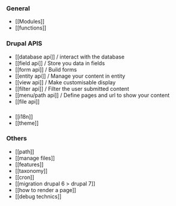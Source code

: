 ### General
* [[Modules]]
* [[functions]]


### Drupal APIS
* [[database api]] / interact with the database
* [[field api]] / Store you data in fields
* [[form api]] / Build forms
* [[entity api]] / Manage your content in entity
* [[view api]] / Make customisable display
* [[filter api]] / Filter the user submitted content
* [[menu/path api]] / Define pages and url to show your content
* [[file api]]

### 
* [[i18n]]
* [[theme]]

### Others

* [[path]]
* [[manage files]]
* [[features]]
* [[taxonomy]]
* [[cron]]
* [[migration drupal 6 > drupal 7]]
* [[how to render a page]]
* [[debug technics]]